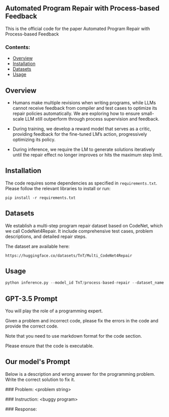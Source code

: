 ## Automated Program Repair with Process-based Feedback

This is the official code for the paper Automated Program Repair with Process-based Feedback

### Contents:
- [Overview](#overview)
- [Installation](#installation)
- [Datasets](#datasets)
- [Usage](#usage)

## Overview

* Humans make multiple revisions when writing programs, while LLMs cannot receive feedback from compiler and test cases to optimize its repair policies automatically. We are exploring how to ensure small-scale LLM still outperform through process supervision and feedback.

* During training, we develop a reward model that serves as a critic, providing feedback for the fine-tuned LM’s action, progressively optimizing its policy.

* During inference, we require the LM to generate solutions iteratively until the repair effect no longer improves or hits the maximum step limit.

## Installation

The code requires some dependencies as specified in `requirements.txt`. Please follow the relevant libraries to install or run: 

`pip install -r requirements.txt`

## Datasets

We establish a multi-step program repair dataset based on CodeNet, which we call CodeNet4Repair. It include comprehensive test cases, problem descriptions, and detailed repair steps.

The dataset are available here:

```
https://huggingface.co/datasets/TnT/Multi_CodeNet4Repair
```

## Usage

```python
python inference.py --model_id TnT/process-based-repair --dataset_name TnT/Multi_CodeNet4Repair
```

## GPT-3.5 Prompt
You will play the role of a programming expert. 

Given a problem and incorrect code, please fix the errors in the code and provide the correct code. 

Note that you need to use markdown format for the code section. 

Please ensure that the code is executable.

## Our model's Prompt
Below is a description and wrong answer for the programming problem. Write the correct solution to fix it.

\#\#\# Problem:
\<problem string\>

\#\#\# Instruction:
\<buggy program\>

\#\#\# Response:

